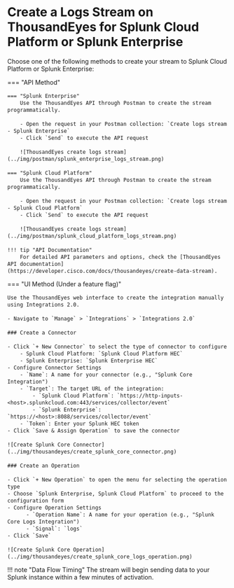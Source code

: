 # Create a Logs Stream on ThousandEyes for Splunk Cloud Platform or Splunk Enterprise

Choose one of the following methods to create your stream to Splunk Cloud Platform or Splunk Enterprise:

=== "API Method"

    === "Splunk Enterprise"
        Use the ThousandEyes API through Postman to create the stream programmatically.
        
        - Open the request in your Postman collection: `Create logs stream - Splunk Enterprise`
        - Click `Send` to execute the API request

        ![ThousandEyes create logs stream](../img/postman/splunk_enterprise_logs_stream.png)

    === "Splunk Cloud Platform"
        Use the ThousandEyes API through Postman to create the stream programmatically.
        
        - Open the request in your Postman collection: `Create logs stream - Splunk Cloud Platform`
        - Click `Send` to execute the API request

        ![ThousandEyes create logs stream](../img/postman/splunk_cloud_platform_logs_stream.png)

    !!! tip "API Documentation"
        For detailed API parameters and options, check the [ThousandEyes API documentation](https://developer.cisco.com/docs/thousandeyes/create-data-stream).

=== "UI Method (Under a feature flag)"

    Use the ThousandEyes web interface to create the integration manually using Integrations 2.0.

    - Navigate to `Manage` > `Integrations` > `Integrations 2.0`

    ### Create a Connector

    - Click `+ New Connector` to select the type of connector to configure
        - Splunk Cloud Platform: `Splunk Cloud Platform HEC`
        - Splunk Enterprise: `Splunk Enterprise HEC`
    - Configure Connector Settings    
        - `Name`: A name for your connector (e.g., "Splunk Core Integration")
        - `Target`: The target URL of the integration:
            - `Splunk Cloud Platform`: `https://http-inputs-<host>.splunkcloud.com:443/services/collector/event`
            - `Splunk Enterprise`: `https://<host>:8088/services/collector/event`
        - `Token`: Enter your Splunk HEC token
    - Click `Save & Assign Operation` to save the connector

    ![Create Splunk Core Connector](../img/thousandeyes/create_splunk_core_connector.png)

    ### Create an Operation

    - Click `+ New Operation` to open the menu for selecting the operation type
    - Choose `Splunk Enterprise, Splunk Cloud Platform` to proceed to the configuration form
    - Configure Operation Settings
          - `Operation Name`: A name for your operation (e.g., "Splunk Core Logs Integration")
          - `Signal`: `logs`
    - Click `Save`

    ![Create Splunk Core Operation](../img/thousandeyes/create_splunk_core_logs_operation.png)

!!! note "Data Flow Timing"
    The stream will begin sending data to your Splunk instance within a few minutes of activation.
